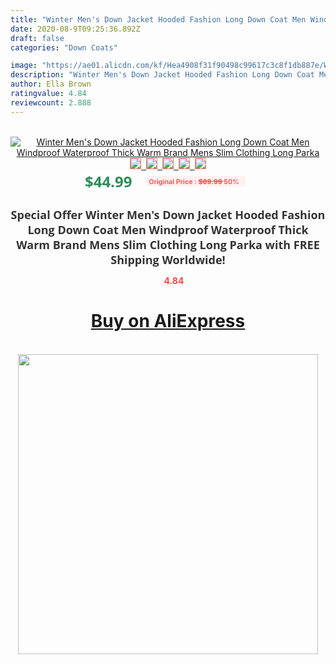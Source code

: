 ```yaml
---
title: "Winter Men's Down Jacket Hooded Fashion Long Down Coat Men Windproof Waterproof Thick Warm Brand Mens Slim Clothing Long Parka"
date: 2020-08-9T09:25:36.892Z
draft: false
categories: "Down Coats"

image: "https://ae01.alicdn.com/kf/Hea4908f31f90498c99617c3c8f1db887e/Winter-Men-s-Down-Jacket-Hooded-Fashion-Long-Down-Coat-Men-Windproof-Waterproof-Thick-Warm-Brand.jpg"
description: "Winter Men's Down Jacket Hooded Fashion Long Down Coat Men Windproof Waterproof Thick Warm Brand Mens Slim Clothing Long Parka"
author: Ella Brown
ratingvalue: 4.84
reviewcount: 2.888
---
```

<br>
<div style="text-align: center;">
<a href="https://s.click.aliexpress.com/e/_AtK4cz" target="_blank" rel="nofollow noopener noreferrer"><img alt="Winter Men's Down Jacket Hooded Fashion Long Down Coat Men Windproof Waterproof Thick Warm Brand Mens Slim Clothing Long Parka" class="magnifier-image" src="https://ae01.alicdn.com/kf/Hea4908f31f90498c99617c3c8f1db887e/Winter-Men-s-Down-Jacket-Hooded-Fashion-Long-Down-Coat-Men-Windproof-Waterproof-Thick-Warm-Brand.jpg_640x640.jpg">
<br>
<img style="border:1px solid salmon" src="https://ae01.alicdn.com/kf/Hea4908f31f90498c99617c3c8f1db887e/Winter-Men-s-Down-Jacket-Hooded-Fashion-Long-Down-Coat-Men-Windproof-Waterproof-Thick-Warm-Brand.jpg_120x120.jpg">&nbsp;&nbsp;<img style="border:1px solid salmon" src="https://ae01.alicdn.com/kf/H57f4ab2d988b4d57bc6ed74644ad243aE/Winter-Men-s-Down-Jacket-Hooded-Fashion-Long-Down-Coat-Men-Windproof-Waterproof-Thick-Warm-Brand.jpg_120x120.jpg">&nbsp;&nbsp;<img style="border:1px solid salmon" src="https://ae01.alicdn.com/kf/Hc3cb2fee0b1e4649844f977a57a1c082k/Winter-Men-s-Down-Jacket-Hooded-Fashion-Long-Down-Coat-Men-Windproof-Waterproof-Thick-Warm-Brand.jpg_120x120.jpg">&nbsp;&nbsp;<img style="border:1px solid salmon" src="https://ae01.alicdn.com/kf/H1650ca3478f747d189f1965cd21f0ad3t/Winter-Men-s-Down-Jacket-Hooded-Fashion-Long-Down-Coat-Men-Windproof-Waterproof-Thick-Warm-Brand.jpg_120x120.jpg">&nbsp;&nbsp;<img style="border:1px solid salmon" src="https://ae01.alicdn.com/kf/H34d9028d48674a16936810e0f6ea5636z/Winter-Men-s-Down-Jacket-Hooded-Fashion-Long-Down-Coat-Men-Windproof-Waterproof-Thick-Warm-Brand.jpg_120x120.jpg"></a></div><br0>
<div style="text-align: center;"><span style="background-color: white; border: 0px; box-sizing: border-box; color: seagreen; display: inline-block; font-family: &quot;open sans&quot; , &quot;arial&quot; , &quot;helvetica&quot; , sans-serif , &quot;heiti&quot;; font-size: 24px; font-stretch: inherit; font-weight: 700; line-height: inherit; margin: 0px 10px 0px 0px; padding: 0px; vertical-align: middle;">$44.99 </span>
<span style="background: rgb(255 , 241 , 241); border-radius: 3px; border: 0px; box-sizing: border-box; color: #ff4747; display: inline-block; font-family: inherit; font-size: 12px; font-stretch: inherit; font-style: inherit; font-variant: inherit; font-weight: 600; line-height: inherit; margin: 0px; padding: 2px 5px; transform: scale(0.9); vertical-align: middle;">Original Price : <b style="text-decoration: line-through;">$89.99 </b> 50%&nbsp;&nbsp;</span></div>
<h1 style="color: #333333; display: inline-block; font-family: &quot;open sans&quot; , &quot;arial&quot; , &quot;helvetica&quot; , sans-serif , &quot;heiti&quot;; font-size: 18px; font-stretch: inherit; font-weight: 700; text-align: center;">Special Offer Winter Men's Down Jacket Hooded Fashion Long Down Coat Men Windproof Waterproof Thick Warm Brand Mens Slim Clothing Long Parka with FREE Shipping Worldwide!</h1>
<div style="color: #ff4747; text-align: center;">
<img src="https://4.bp.blogspot.com/-M0ZcTcb-5uY/XleCXlxnR4I/AAAAAAAAAEc/OrjgMkXV1oMQFaCRZj5HQwOCBcu3w1FegCPcBGAYYCw/s1600/star.png" style="height: 15px;">&nbsp;<b>4.84</b></div>
<div class="button_cont" align="center"><a class="buynow_a" href="https://s.click.aliexpress.com/e/_AtK4cz" target="_blank" rel="nofollow noopener noreferrer"><H1>Buy on AliExpress</H1></a></div><br>
<div class="separator" style="clear: both; text-align: center;">
<img src="https://lh3.googleusercontent.com/-pTy5HemUv9M/XlePHvY0dAI/AAAAAAAAAE4/0nX5iRUoIWY8eMW9Dpxeirr157OZliDIgCLcBGAsYHQ/s1600/badge.gif" width="480">
</div>
